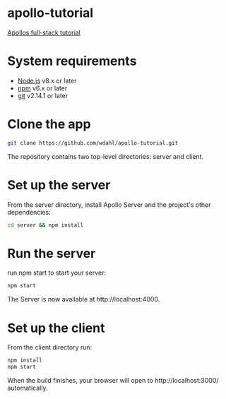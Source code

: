 # apollo-tutorial
[Apollos full-stack tutorial](https://www.apollographql.com/docs/tutorial/introduction/)
# System requirements
* [Node.js](https://nodejs.org/) v8.x or later
* [npm](https://www.npmjs.com/) v6.x or later
* [git](https://git-scm.com/) v2.14.1 or later
# Clone the app
```bash
git clone https://github.com/wdahl/apollo-tutorial.git
```
The repository contains two top-level directories: server and client.
# Set up the server
From the server directory, install Apollo Server and the project's other dependencies:
```bash
cd server && npm install
```
# Run the server
run npm start to start your server:
```bash
npm start
```
The Server is now available at http://localhost:4000.
# Set up the client
From the client directory run:
```bash
npm install
npm start
```
When the build finishes, your browser will open to http://localhost:3000/ automatically.
